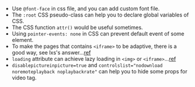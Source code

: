 - Use `@font-face` in css file, and you can add custom font file.
- The `:root` CSS pseudo-class can help you to declare global variables of CSS.
- The CSS function `attr()` would be useful sometimes.
- Using `pointer-events: none` in CSS can prevent default event of some element.
- To make the pages that contains `<iframe>` to be adaptive, there is a good way, see lxs's answer...[ref](https://stackoverflow.com/questions/166160/how-can-i-scale-the-content-of-an-iframe)
- `loading` attribute can achieve lazy loading in `<img>` or `<iframe>`...[ref](https://developer.mozilla.org/en-US/docs/Web/Performance/Lazy_loading)
- `disablepictureinpicture=true` and `controlslist="nodownload noremoteplayback noplaybackrate"` can help you to hide some props for video tag.